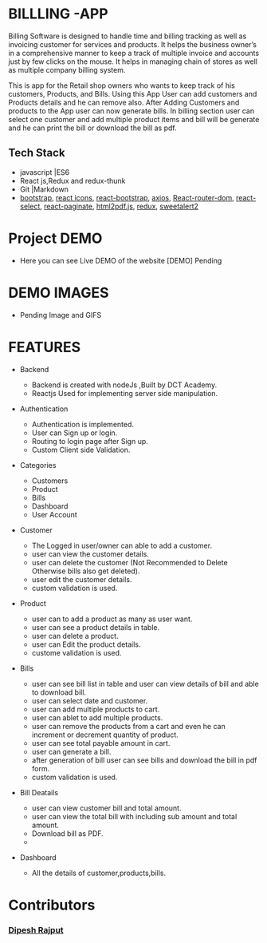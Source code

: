 # BILLLING -APP

Billing Software is designed to handle time and billing tracking as well as invoicing customer for services and products. It helps the business owner’s in a comprehensive manner to keep a track of multiple invoice and accounts just by few clicks on the mouse. It helps in managing chain of stores as well as multiple company billing system.

This is app for the Retail shop owners who wants to keep track of his customers, Products, and Bills. Using this App User can add customers and Products details and he can remove also. After Adding Customers and products to the App user can now generate bills. In billing section user can select one customer and add multiple product items and bill will be generate and he can print the bill or download the bill as pdf.

## Tech Stack
- javascript |ES6
- React js,Redux and redux-thunk
- Git |Markdown
- [bootstrap](https://getbootstrap.com/), [react icons](https://react-icons.github.io/react-icons), [react-bootstrap](https://react-bootstrap.github.io), [axios](https://www.npmjs.com/package/axios), [React-router-dom](https://www.npmjs.com/package/react-router-dom), [react-select](https://www.npmjs.com/package/react-select), [react-paginate](https://www.npmjs.com/package/react-paginate), [html2pdf.js](https://www.npmjs.com/package/html2pdf.js), [redux](https://redux.js.org/), [sweetalert2](https://www.npmjs.com/package/sweetalert2)


# Project DEMO
 - Here you can see Live DEMO of the website [DEMO] Pending <!--(https://determined-mayer-4e72fd.netlify.app/) -->
# DEMO IMAGES
- Pending Image and GIFS
# FEATURES

+ Backend 
  - Backend is created with nodeJs ,Built by DCT Academy.
  - Reactjs Used for implementing server side manipulation.

+ Authentication 
  - Authentication is implemented.
  - User can Sign up or login.
  - Routing to login page after Sign up.
  - Custom Client side Validation.
  
+ Categories 
  - Customers
  - Product
  - Bills
  - Dashboard
  - User Account
  
+ Customer
  -  The Logged in user/owner can able to add a customer.
  -  user can view the customer details.
  -  user can delete the customer (Not Recommended to Delete Otherwise bills also get deleted).
  -  user edit the customer details.
  -  custom validation is used.
  
+ Product
  - user can to add a product as many as user want.
  - user can see a product details in table.
  - user can delete a product.
  - user can Edit the product details.
  - custome validation is used.
  
+ Bills
  -  user can see bill list in table and user can view details of bill and able to download bill.
  -  user can select date and customer.
  -  user can add multiple products to cart.
  -  user can ablet to add multiple products.
  -  user can remove the products from a cart and even he can increment or decrement quantity of product.
  -  user can see total payable amount in cart.
  -  user can generate a bill.
  -  after generation of bill user can see bills and download the bill in pdf form.
  -  custom validation is used.
  
+ Bill Deatails
  - user can view customer bill and total amount.
  - user can view the total bill with including sub amount and total amount.
  - Download bill as PDF.
  - 
+ Dashboard
  - All the details of customer,products,bills.

# Contributors
  ### [Dipesh Rajput](https://github.com/Dipesh777)
